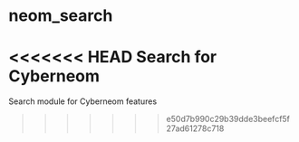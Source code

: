 # neom_search
<<<<<<< HEAD
Search for Cyberneom
=======
Search module for Cyberneom features
>>>>>>> e50d7b990c29b39dde3beefcf5f27ad61278c718
